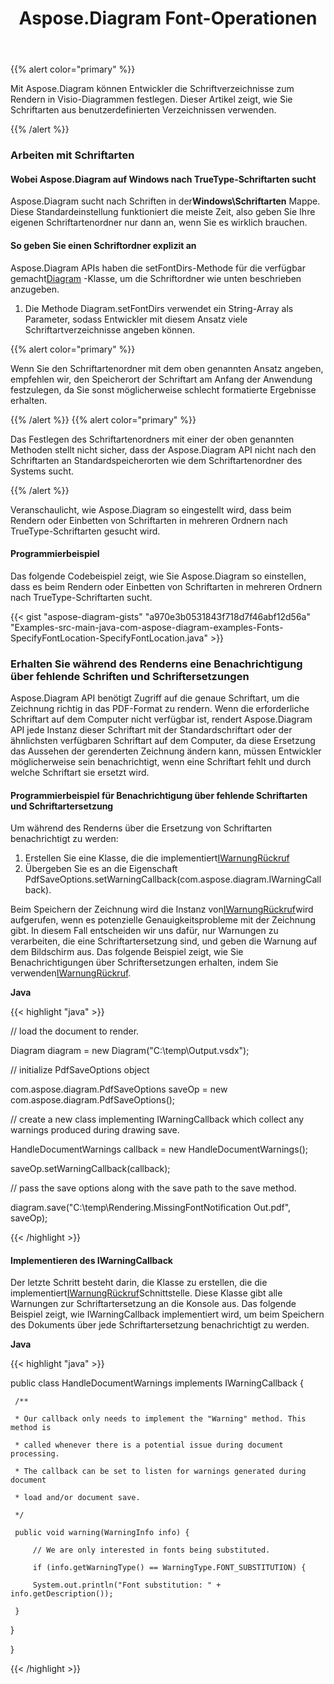 ﻿---
title: Aspose.Diagram Font-Operationen
type: docs
weight: 170
url: /de/java/aspose-diagram-font-operations/
---
{{% alert color="primary" %}} 

Mit Aspose.Diagram können Entwickler die Schriftverzeichnisse zum Rendern in Visio-Diagrammen festlegen. Dieser Artikel zeigt, wie Sie Schriftarten aus benutzerdefinierten Verzeichnissen verwenden.

{{% /alert %}} 
### **Arbeiten mit Schriftarten**
#### **Wobei Aspose.Diagram auf Windows nach TrueType-Schriftarten sucht**
 Aspose.Diagram sucht nach Schriften in der**Windows\Schriftarten** Mappe. Diese Standardeinstellung funktioniert die meiste Zeit, also geben Sie Ihre eigenen Schriftartenordner nur dann an, wenn Sie es wirklich brauchen.
#### **So geben Sie einen Schriftordner explizit an**
 Aspose.Diagram APIs haben die setFontDirs-Methode für die verfügbar gemacht[Diagram](https://reference.aspose.com/diagram/java/com.aspose.diagram/diagram) -Klasse, um die Schriftordner wie unten beschrieben anzugeben.

1. Die Methode Diagram.setFontDirs verwendet ein String-Array als Parameter, sodass Entwickler mit diesem Ansatz viele Schriftartverzeichnisse angeben können.

{{% alert color="primary" %}} 

Wenn Sie den Schriftartenordner mit dem oben genannten Ansatz angeben, empfehlen wir, den Speicherort der Schriftart am Anfang der Anwendung festzulegen, da Sie sonst möglicherweise schlecht formatierte Ergebnisse erhalten.

{{% /alert %}} {{% alert color="primary" %}} 

Das Festlegen des Schriftartenordners mit einer der oben genannten Methoden stellt nicht sicher, dass der Aspose.Diagram API nicht nach den Schriftarten an Standardspeicherorten wie dem Schriftartenordner des Systems sucht.

{{% /alert %}} 

Veranschaulicht, wie Aspose.Diagram so eingestellt wird, dass beim Rendern oder Einbetten von Schriftarten in mehreren Ordnern nach TrueType-Schriftarten gesucht wird.
#### **Programmierbeispiel**
Das folgende Codebeispiel zeigt, wie Sie Aspose.Diagram so einstellen, dass es beim Rendern oder Einbetten von Schriftarten in mehreren Ordnern nach TrueType-Schriftarten sucht.

{{< gist "aspose-diagram-gists" "a970e3b0531843f718d7f46abf12d56a" "Examples-src-main-java-com-aspose-diagram-examples-Fonts-SpecifyFontLocation-SpecifyFontLocation.java" >}}
### **Erhalten Sie während des Renderns eine Benachrichtigung über fehlende Schriften und Schriftersetzungen**
Aspose.Diagram API benötigt Zugriff auf die genaue Schriftart, um die Zeichnung richtig in das PDF-Format zu rendern. Wenn die erforderliche Schriftart auf dem Computer nicht verfügbar ist, rendert Aspose.Diagram API jede Instanz dieser Schriftart mit der Standardschriftart oder der ähnlichsten verfügbaren Schriftart auf dem Computer, da diese Ersetzung das Aussehen der gerenderten Zeichnung ändern kann, müssen Entwickler möglicherweise sein benachrichtigt, wenn eine Schriftart fehlt und durch welche Schriftart sie ersetzt wird.
#### **Programmierbeispiel für Benachrichtigung über fehlende Schriftarten und Schriftartersetzung**
Um während des Renderns über die Ersetzung von Schriftarten benachrichtigt zu werden:

1. Erstellen Sie eine Klasse, die die implementiert[IWarnungRückruf](https://reference.aspose.com/diagram/java/com.aspose.diagram/IWarningCallback)
1. Übergeben Sie es an die Eigenschaft PdfSaveOptions.setWarningCallback(com.aspose.diagram.IWarningCallback).

Beim Speichern der Zeichnung wird die Instanz von[IWarnungRückruf](https://reference.aspose.com/diagram/java/com.aspose.diagram/IWarningCallback)wird aufgerufen, wenn es potenzielle Genauigkeitsprobleme mit der Zeichnung gibt. In diesem Fall entscheiden wir uns dafür, nur Warnungen zu verarbeiten, die eine Schriftartersetzung sind, und geben die Warnung auf dem Bildschirm aus. Das folgende Beispiel zeigt, wie Sie Benachrichtigungen über Schriftersetzungen erhalten, indem Sie verwenden[IWarnungRückruf](https://reference.aspose.com/diagram/java/com.aspose.diagram/IWarningCallback).

**Java**

{{< highlight "java" >}}

 // load the document to render.

Diagram diagram = new Diagram("C:\\temp\\Output.vsdx");


// initialize PdfSaveOptions object

com.aspose.diagram.PdfSaveOptions saveOp = new com.aspose.diagram.PdfSaveOptions();

// create a new class implementing IWarningCallback which collect any warnings produced during drawing save.

HandleDocumentWarnings callback = new HandleDocumentWarnings();

saveOp.setWarningCallback(callback);



// pass the save options along with the save path to the save method.

diagram.save("C:\\temp\\Rendering.MissingFontNotification Out.pdf", saveOp);

{{< /highlight >}}
#### **Implementieren des IWarningCallback**
Der letzte Schritt besteht darin, die Klasse zu erstellen, die die implementiert[IWarnungRückruf](https://reference.aspose.com/diagram/java/com.aspose.diagram/IWarningCallback)Schnittstelle. Diese Klasse gibt alle Warnungen zur Schriftartersetzung an die Konsole aus. Das folgende Beispiel zeigt, wie IWarningCallback implementiert wird, um beim Speichern des Dokuments über jede Schriftartersetzung benachrichtigt zu werden.



**Java**

{{< highlight "java" >}}

 public class HandleDocumentWarnings implements IWarningCallback {

     /**

     * Our callback only needs to implement the "Warning" method. This method is

     * called whenever there is a potential issue during document processing.

     * The callback can be set to listen for warnings generated during document

     * load and/or document save.

     */

     public void warning(WarningInfo info) {

         // We are only interested in fonts being substituted.

         if (info.getWarningType() == WarningType.FONT_SUBSTITUTION) {

         System.out.println("Font substitution: " + info.getDescription());

     }

 }

}

{{< /highlight >}}
